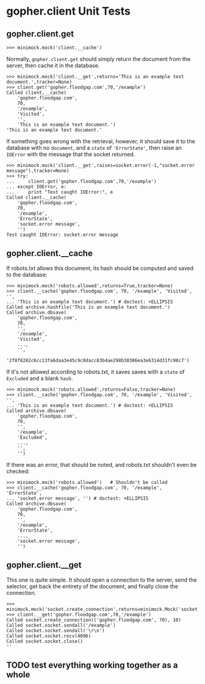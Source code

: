 # gopher.client Unit Tests ##
<!-- Imports needed for testing, but aren't part of the documentation.
	>>> import gopher.client  as client
	>>> import gopher.archive as archive
	>>> import gopher.robots  as robots
	>>> import socket, hashlib
	>>> import minimock # -->

## gopher.client.get ##

	>>> minimock.mock('client.__cache')

Normally, `gopher.client.get` should simply return the document from the server,
then cache it in the database.

	>>> minimock.mock('client.__get',returns='This is an example text document.',tracker=None)
	>>> client.get('gopher.floodgap.com',70,'/example')
	Called client.__cache(
	    'gopher.floodgap.com',
	    70,
	    '/example',
	    'Visited',
	    '',
	    'This is an example text document.')
	'This is an example text document.'

If something goes wrong with the retrieval, however, it should save it to the
database with no `document`, and a `state` of `'ErrorState'`, then raise an
`IOError` with the message that the socket returned.

	>>> minimock.mock('client.__get',raises=socket.error(-1,"socket.error message"),tracker=None)
	>>> try:
	... 	client.get('gopher.floodgap.com',70,'/example')
	... except IOError, e:
	... 	print "Test caught IOError:", e
	Called client.__cache(
	    'gopher.floodgap.com',
	    70,
	    '/example',
	    'ErrorState',
	    'socket.error message',
	    '')
	Test caught IOError: socket.error message

<!--
	>>> minimock.restore() #-->

## gopher.client.__cache ##

<!--
	>>> minimock.mock('archive.dbsave')
	>>> minimock.mock('archive.hashfile',
	... 	returns_func=lambda filecontents: hashlib.sha256(filecontents).hexdigest()) #-->

If robots.txt allows this document, its hash should be computed and saved to the
database:

	>>> minimock.mock('robots.allowed',returns=True,tracker=None)
	>>> client.__cache('gopher.floodgap.com', 70, '/example', 'Visited', '',
	... 'This is an example text document.') # doctest: +ELLIPSIS
	Called archive.hashfile('This is an example text document.')
	Called archive.dbsave(
	    'gopher.floodgap.com',
	    70,
	    '',
	    '/example',
	    'Visited',
	    ...,
	    '',
	    '2f8f8282c6cc13fa6daa3e45c9c8dacc83b4ae298b30386ea3e6314d31fc98c7')

If it's not allowed according to robots.txt, it saves saves with a `state` of
`Excluded` and a blank `hash`.

	>>> minimock.mock('robots.allowed',returns=False,tracker=None)
	>>> client.__cache('gopher.floodgap.com', 70, '/example', 'Visited', '',
	... 'This is an example text document.') # doctest: +ELLIPSIS
	Called archive.dbsave(
	    'gopher.floodgap.com',
	    70,
	    '',
	    '/example',
	    'Excluded',
	    ...,
	    '',
	    '')


If there was an error, that should be noted, and robots.txt shouldn't even be
checked:

	>>> minimock.mock('robots.allowed')   # Shouldn't be called
	>>> client.__cache('gopher.floodgap.com', 70, '/example', 'ErrorState',
	... 'socket.error message', '') # doctest: +ELLIPSIS
	Called archive.dbsave(
	    'gopher.floodgap.com',
	    70,
	    '',
	    '/example',
	    'ErrorState',
	    ...,
	    'socket.error message',
	    '')

<!--
	>>> minimock.restore() #-->

## gopher.client.__get ##
This one is quite simple. It should open a connection to the server, send
the selector, get back the entirety of the document, and finally close the
connection.

	>>> minimock.mock('socket.create_connection',returns=minimock.Mock('socket.socket'))
	>>> client.__get('gopher.floodgap.com',70,'/example')
	Called socket.create_connection(('gopher.floodgap.com', 70), 10)
	Called socket.socket.sendall('/example')
	Called socket.socket.sendall('\r\n')
	Called socket.socket.recv(4096)
	Called socket.socket.close()
	''

<!--
	>>> minimock.restore() #-->

## TODO test everything working together as a whole
